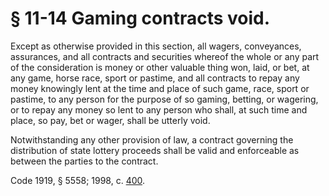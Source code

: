 # § 11-14 Gaming contracts void.

<p>Except as otherwise provided in this section, all wagers, conveyances, assurances, and all contracts and securities whereof the whole or any part of the consideration is money or other valuable thing won, laid, or bet, at any game, horse race, sport or pastime, and all contracts to repay any money knowingly lent at the time and place of such game, race, sport or pastime, to any person for the purpose of so gaming, betting, or wagering, or to repay any money so lent to any person who shall, at such time and place, so pay, bet or wager, shall be utterly void.</p><p>Notwithstanding any other provision of law, a contract governing the distribution of state lottery proceeds shall be valid and enforceable as between the parties to the contract.</p><p>Code 1919, § 5558; 1998, c. <a href='http://lis.virginia.gov/cgi-bin/legp604.exe?981+ful+CHAP0400'>400</a>.</p>